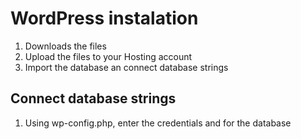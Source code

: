 # WordPress instalation
1. Downloads the files
2. Upload the files to your Hosting account
3. Import the database an connect database strings

## Connect database strings
1. Using wp-config.php, enter the credentials and for the database
